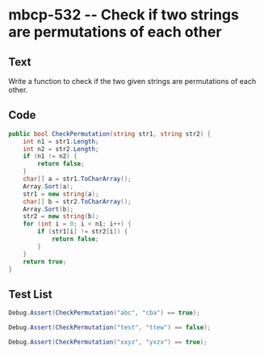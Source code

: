 # mbcp-532 -- Check if two strings are permutations of each other

## Text

Write a function to check if the two given strings are permutations of each other.

## Code

```csharp
public bool CheckPermutation(string str1, string str2) {
    int n1 = str1.Length;
    int n2 = str2.Length;
    if (n1 != n2) {
        return false;
    }
    char[] a = str1.ToCharArray();
    Array.Sort(a);
    str1 = new string(a);
    char[] b = str2.ToCharArray();
    Array.Sort(b);
    str2 = new string(b);
    for (int i = 0; i < n1; i++) {
        if (str1[i] != str2[i]) {
            return false;
        }
    }
    return true;
}
```

## Test List

```csharp
Debug.Assert(CheckPermutation("abc", "cba") == true);
```

```csharp
Debug.Assert(CheckPermutation("test", "ttew") == false);
```

```csharp
Debug.Assert(CheckPermutation("xxyz", "yxzx") == true);
```
